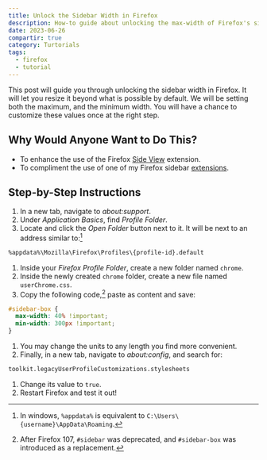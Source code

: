 ```yaml
---
title: Unlock the Sidebar Width in Firefox
description: How-to guide about unlocking the max-width of Firefox's sidebar. Doing so net's you a better experience when using extensions within the sidebar.
date: 2023-06-26
compartir: true
category: Turtorials
tags:
  - firefox
  - tutorial
---
```


This post will guide you through unlocking the sidebar width in Firefox. It will let you resize it beyond what is possible by default. We will be setting both the maximum, and the minimum width. You will have a chance to customize these values once at the right step.

## Why Would Anyone Want to Do This?

- To enhance the use of the Firefox [Side View](https://addons.mozilla.org/en-US/firefox/addon/side-view/) extension.
- To compliment the use of one of my Firefox sidebar [extensions](https://addons.mozilla.org/en-US/firefox/user/17772574/).

## Step-by-Step Instructions

1. In a new tab, navigate to _about:support_.
2. Under _Application Basics_, find _Profile Folder_.
3. Locate and click the _Open Folder_ button next to it. It will be next to an address similar to:[^1]

```sh
%appdata%\Mozilla\Firefox\Profiles\{profile-id}.default
```

1. Inside your _Firefox Profile Folder_, create a new folder named `chrome`.
2. Inside the newly created `chrome` folder, create a new file named `userChrome.css`.
3. Copy the following code,[^2] paste as content and save:

```css
#sidebar-box {
  max-width: 40% !important;
  min-width: 300px !important;
}
```

1. You may change the units to any length you find more convenient.
2. Finally, in a new tab, navigate to _about:config_, and search for:

```sh
toolkit.legacyUserProfileCustomizations.stylesheets
```

1. Change its value to `true`.
2. Restart Firefox and test it out!

[^1]: In windows, `%appdata%` is equivalent to `C:\Users\{username}\AppData\Roaming`.
[^2]: After Firefox 107, `#sidebar` was deprecated, and `#sidebar-box` was introduced as a replacement.
